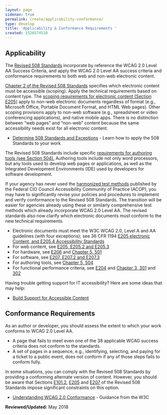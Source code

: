 ```yaml
---
layout: page
sidenav: true
permalink: create/applicability-conformance/
type: develop
title: 'Applicability & Conformance Requirements '
created: 1526574510
---
```


## Applicability

The [Revised 508 Standards][1] incorporate by reference the WCAG 2.0 Level AA Success Criteria, and apply the WCAG 2.0 Level AA success criteria and conformance requirements to both web and non-web electronic content.

 [Chapter 2 of the Revised 508 Standards][2] specifies which electronic content must be accessible (scoping). Apply the technical requirements based on content type. The [scoping requirements for electronic content (Section E205)][3] apply to non-web electronic documents regardless of format (e.g., Microsoft Office, Portable Document Format, and HTML Web pages). Other scoping provisions apply to non-web software (e.g., spreadsheet or video conferencing applications), and native mobile apps. There is no distinction between “web pages” and “non-web” content because the same accessibility needs exist for all electronic content.

  * [Determine 508 Standards and Exceptions][4] - Learn how to apply the 508 Standards to your work

The Revised 508 Standards include specific  [requirements for authoring tools (see Section 504).][5] Authoring tools include not only word processors, but any tools used to develop web pages or applications, as well as the Integrated Development Environments (IDE) used by developers for software development.

If your agency has never used the [harmonized test methods][6] published by the Federal CIO Council Accessibility Community of Practice (ACOP), you may have to significantly revise your policies and procedures to implement and verify conformance to the Revised 508 Standards. The transition will be easier for agencies already using these or similarly comprehensive test methods which already incorporate WCAG 2.0 Level AA. The revised standards also now clarify which electronic documents must conform to the new technical requirements.

  * Electronic documents must meet the W3C WCAG 2.0, Level A and AA guidelines (with four exceptions); see 36 CFR 1194  [E205 electronic Content, and E205.4 Accessibility Standards][7]
  * For web content, see [E205, E205.2 and E205.3][7]
  * For hardware, see [E206][8] and [Chapter 5, 501][9]
  * For software, see [E207, E207.2 and E207.3][10]
  * For authoring tools, see [Chapter 5, 504][11]
  * For functional performance criteria, see [E204][12] and [Chapter 3, 301][13] and  [302][14]

Having trouble getting support for IT accessibility? Here are some ideas that may help:

  * [Build Support for Accessible Content][15]

## Conformance Requirements

As an author or developer, you should assess the extent to which your work conforms to WCAG 2.0 Level AA.

  * A page that fails to meet even one of the 38 applicable WCAG success criteria does not conform to the standards.
  * A set of pages in a sequence, e.g., identifying, selecting, and paying for a ticket to a public event, does not conform if any of those steps fails to conform fully.

In some situations, you can comply with the Revised 508 Standards by providing a conforming alternate version of content. However, you should be aware that Sections [E101.2][16], [E205][7] and [E207][10] of the Revised 508 Standards impose significant constraints on this option.

  * [Understanding WCAG 2.0 Conformance][17] - Guidance from the W3C


**Reviewed/Updated:** May 2018

 [1]: https://www.access-board.gov/guidelines-and-standards/communications-and-it/about-the-ict-refresh/final-rule/text-of-the-standards-and-guidelines
 [2]: https://www.access-board.gov/guidelines-and-standards/communications-and-it/about-the-ict-refresh/final-rule/text-of-the-standards-and-guidelines#E201-application
 [3]: https://www.access-board.gov/guidelines-and-standards/communications-and-it/about-the-ict-refresh/final-rule/text-of-the-standards-and-guidelines#E205-content
 [4]: {{site.baseurl}}/buy/determine-508-standards-exceptions
 [5]: https://www.access-board.gov/guidelines-and-standards/communications-and-it/about-the-ict-refresh/final-rule/text-of-the-standards-and-guidelines#E204-functional-performance-criteria
 [6]: {{site.baseurl}}/test/web-software
 [7]: https://www.access-board.gov/guidelines-and-standards/communications-and-it/about-the-ict-refresh/final-rule/single-file-version#E205-content
 [8]: https://www.access-board.gov/guidelines-and-standards/communications-and-it/about-the-ict-refresh/final-rule/single-file-version#E206-hardware
 [9]: http://www.access-board.gov/guidelines-and-standards/communications-and-it/about-the-ict-refresh/final-rule/single-file-version#501-general
 [10]: https://www.access-board.gov/guidelines-and-standards/communications-and-it/about-the-ict-refresh/final-rule/single-file-version#E207-software
 [11]: http://www.access-board.gov/guidelines-and-standards/communications-and-it/about-the-ict-refresh/final-rule/single-file-version#504-authoring-tools
 [12]: https://www.access-board.gov/guidelines-and-standards/communications-and-it/about-the-ict-refresh/final-rule/single-file-version#E204-functional-performance-criteria
 [13]: http://www.access-board.gov/guidelines-and-standards/communications-and-it/about-the-ict-refresh/final-rule/single-file-version#301-general
 [14]: https://www.access-board.gov/guidelines-and-standards/communications-and-it/about-the-ict-refresh/final-rule/single-file-version#302-functional-performance-criteria
 [15]: {{site.baseurl}}/manage/support-accessible-content
 [16]: https://www.access-board.gov/guidelines-and-standards/communications-and-it/about-the-ict-refresh/final-rule/single-file-version#E101-general
 [17]: http://www.w3.org/TR/UNDERSTANDING-WCAG20/conformance.html